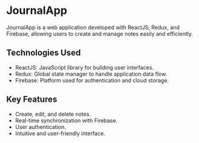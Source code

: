 # JournalApp

JournalApp is a web application developed with ReactJS, Redux, and Firebase, allowing users to create and manage notes easily and efficiently.

## Technologies Used

- ReactJS: JavaScript library for building user interfaces.
- Redux: Global state manager to handle application data flow.
- Firebase: Platform used for authentication and cloud storage.

## Key Features

- Create, edit, and delete notes.
- Real-time synchronization with Firebase.
- User authentication.
- Intuitive and user-friendly interface.
